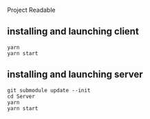 Project Readable

## installing and launching client
```
yarn
yarn start
```

## installing and launching server
```
git submodule update --init
cd Server
yarn
yarn start
```
